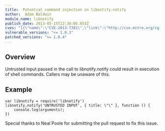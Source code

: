 ```yaml
---
title:  Potential command injection in libnotify.notify
author:  Adam Baldwin
module_name: libnotify
publish_date: 2013-05-15T22:30:05.853Z
cves: "[{\"name\":\"CVE-2013-7381\",\"link\":\"http://cve.mitre.org/cgi-bin/cvename.cgi?name=CVE-2013-7381\"}]"
vulnerable_versions: "<= 1.0.3"
patched_versions: ">= 1.0.4"
...
```


## Overview
Untrusted input passed in the call to libnotify.notify could result in execution of shell commands. Callers may be unaware of this.

## Example
```
var libnotify = require('libnotify')
libnotify.notify('UNTRUSTED INPUT', { title: \"\" }, function () {
    console.log(arguments);
})
```

Special thanks to Neal Poole for submitting the pull request to fix this issue.
